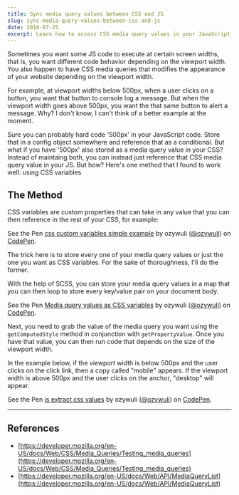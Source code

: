 ```yaml
---
title: Sync media query values between CSS and JS
slug: sync-media-query-values-between-css-and-js
date: 2018-07-25
excerpt: Learn how to access CSS media query values in your JavaScript code
---
```


Sometimes you want some JS code to execute at certain screen widths, that is, you want different code behavior depending on the viewport width. You also happen to have CSS media queries that modifies the appearance of your website depending on the viewport width.

For example, at viewport widths below 500px, when a user clicks on a button, you want that button to console log a message. But when the viewport width goes above 500px, you want the that same button to alert a message. Why? I don't know, I can't think of a better example at the moment.

Sure you can probably hard code '500px' in your JavaScript code. Store that in a config object somewhere and reference that as a conditional. But what if you have '500px' also stored as a media query value in your CSS? Instead of maintaing both, you can instead just reference that CSS media query value in your JS. But how? Here's one method that I found to work well: using CSS variables

## The Method

CSS variables are custom properties that can take in any value that you can then reference in the rest of your CSS, for example:

<p>
<p data-height="265" data-theme-id="0" data-slug-hash="NOqRJR" data-default-tab="css,result" data-user="ozywuli" data-pen-title="css custom variables simple example" class="codepen">See the Pen <a href="https://codepen.io/ozywuli/pen/NOqRJR/">css custom variables simple example</a> by ozywuli (<a href="https://codepen.io/ozywuli">@ozywuli</a>) on <a href="https://codepen.io">CodePen</a>.</p>
<script async src="https://static.codepen.io/assets/embed/ei.js"></script>
</p>

The trick here is to store every one of your media query values or just the one you want as CSS variables. For the sake of thoroughness, I'll do the former.

With the help of SCSS, you can store your media query values in a map that you can then loop to store every key/value pair on your document body.

<p>
    <p data-height="265" data-theme-id="0" data-slug-hash="JByEoX" data-default-tab="css,result" data-user="ozywuli" data-pen-title="Media query values as CSS variables" class="codepen">See the Pen <a href="https://codepen.io/ozywuli/pen/JByEoX/">Media query values as CSS variables</a> by ozywuli (<a href="https://codepen.io/ozywuli">@ozywuli</a>) on <a href="https://codepen.io">CodePen</a>.</p>
    <script async src="https://static.codepen.io/assets/embed/ei.js"></script>
</p>

Next, you need to grab the value of the media query you want using the `getComputedStyle` method in conjunction with `getPropertyValue`. Once you have that value, you can then run code that depends on the size of the viewport width.

In the example below, if the viewport width is below 500px and the user clicks on the click link, then a copy called "mobile" appears. If the viewport width is above 500px and the user clicks on the anchor, "desktop" will appear.

<p>
    <p data-height="265" data-theme-id="0" data-slug-hash="XxbjGE" data-default-tab="js,result" data-user="ozywuli" data-pen-title="js extract css values" class="codepen">See the Pen <a href="https://codepen.io/ozywuli/pen/XxbjGE/">js extract css values</a> by ozywuli (<a href="https://codepen.io/ozywuli">@ozywuli</a>) on <a href="https://codepen.io">CodePen</a>.</p>
<script async src="https://static.codepen.io/assets/embed/ei.js"></script>
</p>


---

## References

- [https://developer.mozilla.org/en-US/docs/Web/CSS/Media_Queries/Testing_media_queries](https://developer.mozilla.org/en-US/docs/Web/CSS/Media_Queries/Testing_media_queries)
- [https://developer.mozilla.org/en-US/docs/Web/API/MediaQueryList](https://developer.mozilla.org/en-US/docs/Web/API/MediaQueryList)